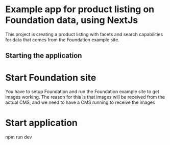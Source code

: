 # Example app for product listing on Foundation data, using NextJs
This project is creating a product listing with facets and search capabilities for data that comes from the Foundation example site.

## Starting the application

# Start Foundation site
You have to setup Foundation and run the Foundation example site to get images working. The reason for this is that images will be received from the actual CMS, and we need to have a CMS running to receive the images

# Start application
npm run dev
